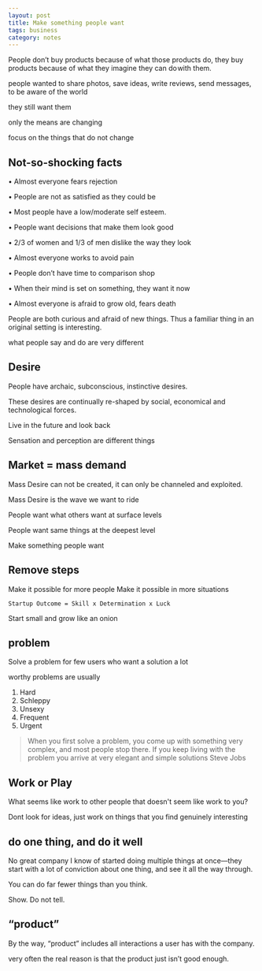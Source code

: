 ```yaml
---
layout: post
title: Make something people want
tags: business
category: notes
---
```


People don’t buy products because of what those products do, 
they buy products because of what they imagine they can do with them.

people wanted to share photos, save ideas, write reviews, send messages, to be aware of the world

they still want them

only the means are changing

focus on the things that do not change

## Not-so-shocking facts 


• Almost everyone fears rejection

• People are not as satisfied as they could be

• Most people have a low/moderate self esteem.

• People want decisions that make them look good

• 2/3 of women and 1/3 of men dislike the way they look

• Almost everyone works to avoid pain

• People don’t have time to comparison shop

• When their mind is set on something, they want it now

• Almost everyone is afraid to grow old, fears death

People are both curious and afraid of new things. Thus a familiar thing in an original setting is interesting.

what people say and do are very different 

## Desire

People have archaic, subconscious, instinctive desires.

These desires are continually re-shaped by social, economical and technological forces.

Live in the future and look back

Sensation and perception are different things 

## Market = mass demand

Mass Desire can not be created, it can only be channeled and exploited.

Mass Desire is the wave we want to ride

People want what others want at surface levels

People want same things at the deepest level

Make something people want

## Remove steps
Make it possible for more people
Make it possible in more situations


` Startup Outcome = Skill x Determination x Luck `

Start small and grow like an onion

## problem 
Solve a problem for few users who want a solution a lot

worthy problems are usually
1. Hard
2. Schleppy
3. Unsexy
4. Frequent
5. Urgent


> When you first solve a problem, you
come up with something very
complex, and most people stop there.
If you keep living with the problem
you arrive at very elegant and simple
solutions
Steve Jobs

## Work or Play

What seems like work to other people that doesn't seem like work to you?

Dont look for ideas, just work on things that you find genuinely interesting 

## do one thing, and do it well 
No great company I know of started doing multiple things at once—they start with a lot of conviction about one thing, and see it all the way through. 

You can do far fewer things than you think. 

Show. Do not tell.

## “product”

By the way, “product” includes all interactions a user has with the company.

very often the real reason is that the product just isn’t good enough.
